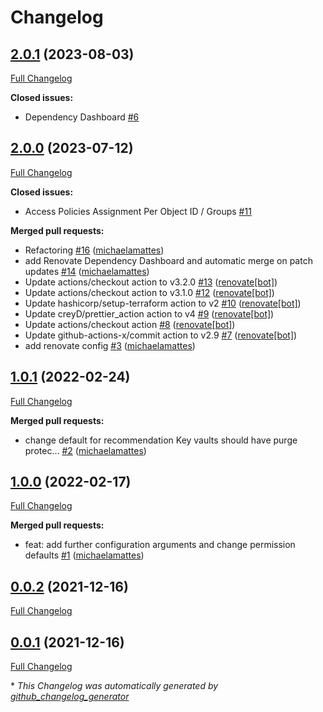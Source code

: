 # Changelog

## [2.0.1](https://github.com/telekom-mms/terraform-azurerm-key-vault/tree/2.0.1) (2023-08-03)

[Full Changelog](https://github.com/telekom-mms/terraform-azurerm-key-vault/compare/2.0.0...2.0.1)

**Closed issues:**

- Dependency Dashboard [\#6](https://github.com/telekom-mms/terraform-azurerm-key-vault/issues/6)

## [2.0.0](https://github.com/telekom-mms/terraform-azurerm-key-vault/tree/2.0.0) (2023-07-12)

[Full Changelog](https://github.com/telekom-mms/terraform-azurerm-key-vault/compare/1.0.1...2.0.0)

**Closed issues:**

- Access Policies Assignment Per Object ID / Groups [\#11](https://github.com/telekom-mms/terraform-azurerm-key-vault/issues/11)

**Merged pull requests:**

- Refactoring [\#16](https://github.com/telekom-mms/terraform-azurerm-key-vault/pull/16) ([michaelamattes](https://github.com/michaelamattes))
- add Renovate Dependency Dashboard and automatic merge on patch updates [\#14](https://github.com/telekom-mms/terraform-azurerm-key-vault/pull/14) ([michaelamattes](https://github.com/michaelamattes))
- Update actions/checkout action to v3.2.0 [\#13](https://github.com/telekom-mms/terraform-azurerm-key-vault/pull/13) ([renovate[bot]](https://github.com/apps/renovate))
- Update actions/checkout action to v3.1.0 [\#12](https://github.com/telekom-mms/terraform-azurerm-key-vault/pull/12) ([renovate[bot]](https://github.com/apps/renovate))
- Update hashicorp/setup-terraform action to v2 [\#10](https://github.com/telekom-mms/terraform-azurerm-key-vault/pull/10) ([renovate[bot]](https://github.com/apps/renovate))
- Update creyD/prettier\_action action to v4 [\#9](https://github.com/telekom-mms/terraform-azurerm-key-vault/pull/9) ([renovate[bot]](https://github.com/apps/renovate))
- Update actions/checkout action [\#8](https://github.com/telekom-mms/terraform-azurerm-key-vault/pull/8) ([renovate[bot]](https://github.com/apps/renovate))
- Update github-actions-x/commit action to v2.9 [\#7](https://github.com/telekom-mms/terraform-azurerm-key-vault/pull/7) ([renovate[bot]](https://github.com/apps/renovate))
- add renovate config [\#3](https://github.com/telekom-mms/terraform-azurerm-key-vault/pull/3) ([michaelamattes](https://github.com/michaelamattes))

## [1.0.1](https://github.com/telekom-mms/terraform-azurerm-key-vault/tree/1.0.1) (2022-02-24)

[Full Changelog](https://github.com/telekom-mms/terraform-azurerm-key-vault/compare/1.0.0...1.0.1)

**Merged pull requests:**

- change default for recommendation Key vaults should have purge protec… [\#2](https://github.com/telekom-mms/terraform-azurerm-key-vault/pull/2) ([michaelamattes](https://github.com/michaelamattes))

## [1.0.0](https://github.com/telekom-mms/terraform-azurerm-key-vault/tree/1.0.0) (2022-02-17)

[Full Changelog](https://github.com/telekom-mms/terraform-azurerm-key-vault/compare/0.0.2...1.0.0)

**Merged pull requests:**

- feat: add further configuration arguments and change permission defaults [\#1](https://github.com/telekom-mms/terraform-azurerm-key-vault/pull/1) ([michaelamattes](https://github.com/michaelamattes))

## [0.0.2](https://github.com/telekom-mms/terraform-azurerm-key-vault/tree/0.0.2) (2021-12-16)

[Full Changelog](https://github.com/telekom-mms/terraform-azurerm-key-vault/compare/0.0.1...0.0.2)

## [0.0.1](https://github.com/telekom-mms/terraform-azurerm-key-vault/tree/0.0.1) (2021-12-16)

[Full Changelog](https://github.com/telekom-mms/terraform-azurerm-key-vault/compare/57bb4ef2e50d80a7c6fd0a4aba232c93d8a7b0df...0.0.1)



\* *This Changelog was automatically generated by [github_changelog_generator](https://github.com/github-changelog-generator/github-changelog-generator)*

